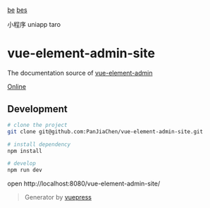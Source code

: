 # 


[be](./express/dist/index.html)
[bes](./document/docs/README.md)

小程序
uniapp
taro
# vue-element-admin-site
The documentation source of [vue-element-admin](https://github.com/PanJiaChen/vue-element-admin)

[Online](https://panjiachen.github.io/vue-element-admin-site)

## Development

```bash
# clone the project
git clone git@github.com:PanJiaChen/vue-element-admin-site.git

# install dependency
npm install

# develop
npm run dev
```

open http://localhost:8080/vue-element-admin-site/

> Generator by [vuepress](https://github.com/vuejs/vuepress)
